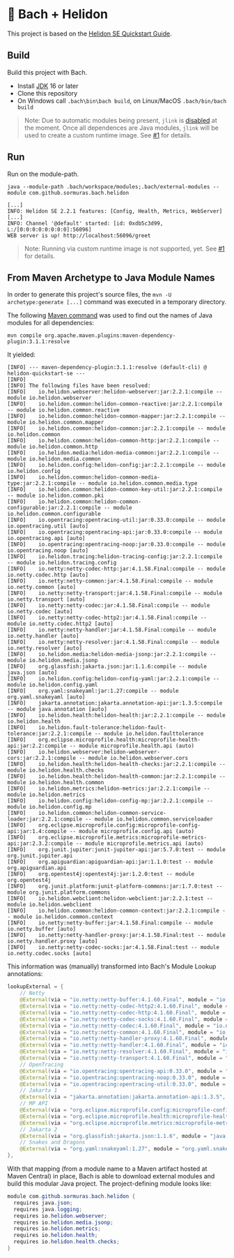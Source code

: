 # 🛫 Bach + Helidon

This project is based on the [Helidon SE Quickstart Guide](https://helidon.io/docs/latest/#/se/guides/02_quickstart).

## Build

Build this project with Bach.

- Install [JDK](https://jdk.java.net) 16 or later
- Clone this repository
- On Windows call `.bach\bin\bach build`, on Linux/MacOS `.bach/bin/bach build`

> Note: Due to automatic modules being present, `jlink` is [disabled](https://github.com/sormuras/bach-helidon/blob/29e8181e10cdad1cdeb2002a9514f506ab2c806a/.bach/bach.info/module-info.java#L5) at the moment.
> Once all dependences are Java modules, `jlink` will be used to create a custom runtime image.
> See [#1] for details.

## Run

Run on the module-path.

`java --module-path .bach/workspace/modules;.bach/external-modules --module com.github.sormuras.bach.helidon`

```
[...]
INFO: Helidon SE 2.2.1 features: [Config, Health, Metrics, WebServer]
[...]
INFO: Channel '@default' started: [id: 0xdb5c3d99, L:/[0:0:0:0:0:0:0:0]:56096]
WEB server is up! http://localhost:56096/greet
```

> Note: Running via custom runtime image is not supported, yet.
> See [#1] for details.

## From Maven Archetype to Java Module Names

In order to generate this project's source files, the `mvn -U archetype:generate [...]` command was executed in a temporary directory.

The following [Maven command](https://twitter.com/sormuras/status/1005918580670697473) was used to find out the names of Java modules for all dependencies:

```shell
mvn compile org.apache.maven.plugins:maven-dependency-plugin:3.1.1:resolve
```

It yielded:

```text
[INFO] --- maven-dependency-plugin:3.1.1:resolve (default-cli) @ helidon-quickstart-se ---
[INFO]
[INFO] The following files have been resolved:
[INFO]    io.helidon.webserver:helidon-webserver:jar:2.2.1:compile -- module io.helidon.webserver
[INFO]    io.helidon.common:helidon-common-reactive:jar:2.2.1:compile -- module io.helidon.common.reactive
[INFO]    io.helidon.common:helidon-common-mapper:jar:2.2.1:compile -- module io.helidon.common.mapper
[INFO]    io.helidon.common:helidon-common:jar:2.2.1:compile -- module io.helidon.common
[INFO]    io.helidon.common:helidon-common-http:jar:2.2.1:compile -- module io.helidon.common.http
[INFO]    io.helidon.media:helidon-media-common:jar:2.2.1:compile -- module io.helidon.media.common
[INFO]    io.helidon.config:helidon-config:jar:2.2.1:compile -- module io.helidon.config
[INFO]    io.helidon.common:helidon-common-media-type:jar:2.2.1:compile -- module io.helidon.common.media.type
[INFO]    io.helidon.common:helidon-common-key-util:jar:2.2.1:compile -- module io.helidon.common.pki
[INFO]    io.helidon.common:helidon-common-configurable:jar:2.2.1:compile -- module io.helidon.common.configurable
[INFO]    io.opentracing:opentracing-util:jar:0.33.0:compile -- module io.opentracing.util [auto]
[INFO]    io.opentracing:opentracing-api:jar:0.33.0:compile -- module io.opentracing.api [auto]
[INFO]    io.opentracing:opentracing-noop:jar:0.33.0:compile -- module io.opentracing.noop [auto]
[INFO]    io.helidon.tracing:helidon-tracing-config:jar:2.2.1:compile -- module io.helidon.tracing.config
[INFO]    io.netty:netty-codec-http:jar:4.1.58.Final:compile -- module io.netty.codec.http [auto]
[INFO]    io.netty:netty-common:jar:4.1.58.Final:compile -- module io.netty.common [auto]
[INFO]    io.netty:netty-transport:jar:4.1.58.Final:compile -- module io.netty.transport [auto]
[INFO]    io.netty:netty-codec:jar:4.1.58.Final:compile -- module io.netty.codec [auto]
[INFO]    io.netty:netty-codec-http2:jar:4.1.58.Final:compile -- module io.netty.codec.http2 [auto]
[INFO]    io.netty:netty-handler:jar:4.1.58.Final:compile -- module io.netty.handler [auto]
[INFO]    io.netty:netty-resolver:jar:4.1.58.Final:compile -- module io.netty.resolver [auto]
[INFO]    io.helidon.media:helidon-media-jsonp:jar:2.2.1:compile -- module io.helidon.media.jsonp
[INFO]    org.glassfish:jakarta.json:jar:1.1.6:compile -- module java.json [auto]
[INFO]    io.helidon.config:helidon-config-yaml:jar:2.2.1:compile -- module io.helidon.config.yaml
[INFO]    org.yaml:snakeyaml:jar:1.27:compile -- module org.yaml.snakeyaml [auto]
[INFO]    jakarta.annotation:jakarta.annotation-api:jar:1.3.5:compile -- module java.annotation [auto]
[INFO]    io.helidon.health:helidon-health:jar:2.2.1:compile -- module io.helidon.health
[INFO]    io.helidon.fault-tolerance:helidon-fault-tolerance:jar:2.2.1:compile -- module io.helidon.faulttolerance
[INFO]    org.eclipse.microprofile.health:microprofile-health-api:jar:2.2:compile -- module microprofile.health.api (auto)
[INFO]    io.helidon.webserver:helidon-webserver-cors:jar:2.2.1:compile -- module io.helidon.webserver.cors
[INFO]    io.helidon.health:helidon-health-checks:jar:2.2.1:compile -- module io.helidon.health.checks
[INFO]    io.helidon.health:helidon-health-common:jar:2.2.1:compile -- module io.helidon.health.common
[INFO]    io.helidon.metrics:helidon-metrics:jar:2.2.1:compile -- module io.helidon.metrics
[INFO]    io.helidon.config:helidon-config-mp:jar:2.2.1:compile -- module io.helidon.config.mp
[INFO]    io.helidon.common:helidon-common-service-loader:jar:2.2.1:compile -- module io.helidon.common.serviceloader
[INFO]    org.eclipse.microprofile.config:microprofile-config-api:jar:1.4:compile -- module microprofile.config.api (auto)
[INFO]    org.eclipse.microprofile.metrics:microprofile-metrics-api:jar:2.3.2:compile -- module microprofile.metrics.api (auto)
[INFO]    org.junit.jupiter:junit-jupiter-api:jar:5.7.0:test -- module org.junit.jupiter.api
[INFO]    org.apiguardian:apiguardian-api:jar:1.1.0:test -- module org.apiguardian.api
[INFO]    org.opentest4j:opentest4j:jar:1.2.0:test -- module org.opentest4j
[INFO]    org.junit.platform:junit-platform-commons:jar:1.7.0:test -- module org.junit.platform.commons
[INFO]    io.helidon.webclient:helidon-webclient:jar:2.2.1:test -- module io.helidon.webclient
[INFO]    io.helidon.common:helidon-common-context:jar:2.2.1:compile -- module io.helidon.common.context
[INFO]    io.netty:netty-buffer:jar:4.1.58.Final:compile -- module io.netty.buffer [auto]
[INFO]    io.netty:netty-handler-proxy:jar:4.1.58.Final:test -- module io.netty.handler.proxy [auto]
[INFO]    io.netty:netty-codec-socks:jar:4.1.58.Final:test -- module io.netty.codec.socks [auto]
```

This information was (manually) transformed into Bach's Module Lookup annotations:

```java
lookupExternal = {
    // Netty
    @External(via = "io.netty:netty-buffer:4.1.60.Final", module = "io.netty.buffer"),
    @External(via = "io.netty:netty-codec-http2:4.1.60.Final", module = "io.netty.codec.http2"),
    @External(via = "io.netty:netty-codec-http:4.1.60.Final", module = "io.netty.codec.http"),
    @External(via = "io.netty:netty-codec-socks:4.1.60.Final", module = "io.netty.codec.socks"),
    @External(via = "io.netty:netty-codec:4.1.60.Final", module = "io.netty.codec"),
    @External(via = "io.netty:netty-common:4.1.60.Final", module = "io.netty.common"),
    @External(via = "io.netty:netty-handler-proxy:4.1.60.Final", module = "io.netty.handler.proxy"),
    @External(via = "io.netty:netty-handler:4.1.60.Final", module = "io.netty.handler"),
    @External(via = "io.netty:netty-resolver:4.1.60.Final", module = "io.netty.resolver"),
    @External(via = "io.netty:netty-transport:4.1.60.Final", module = "io.netty.transport"),
    // OpenTracing
    @External(via = "io.opentracing:opentracing-api:0.33.0", module = "io.opentracing.api"),
    @External(via = "io.opentracing:opentracing-noop:0.33.0", module = "io.opentracing.noop"),
    @External(via = "io.opentracing:opentracing-util:0.33.0", module = "io.opentracing.util"),
    // Jakarta 1
    @External(via = "jakarta.annotation:jakarta.annotation-api:1.3.5", module = "java.annotation"),
    // MP API
    @External(via = "org.eclipse.microprofile.config:microprofile-config-api:1.4", module = "microprofile.config.api"),
    @External(via = "org.eclipse.microprofile.health:microprofile-health-api:2.2", module = "microprofile.health.api"),
    @External(via = "org.eclipse.microprofile.metrics:microprofile-metrics-api:2.3.2", module = "microprofile.metrics.api"),
    // Jakarta 2
    @External(via = "org.glassfish:jakarta.json:1.1.6", module = "java.json"),
    // Snakes and Dragons
    @External(via = "org.yaml:snakeyaml:1.27", module = "org.yaml.snakeyaml"),
},
```

With that mapping (from a module name to a Maven artifact hosted at Maven Central) in place, Bach is able to download external modules and build this modular Java project.
The project-defining module looks like:

```java
module com.github.sormuras.bach.helidon {
  requires java.json;
  requires java.logging;
  requires io.helidon.webserver;
  requires io.helidon.media.jsonp;
  requires io.helidon.metrics;
  requires io.helidon.health;
  requires io.helidon.health.checks;
}
```

[#1]: https://github.com/sormuras/bach-helidon/issues/1
